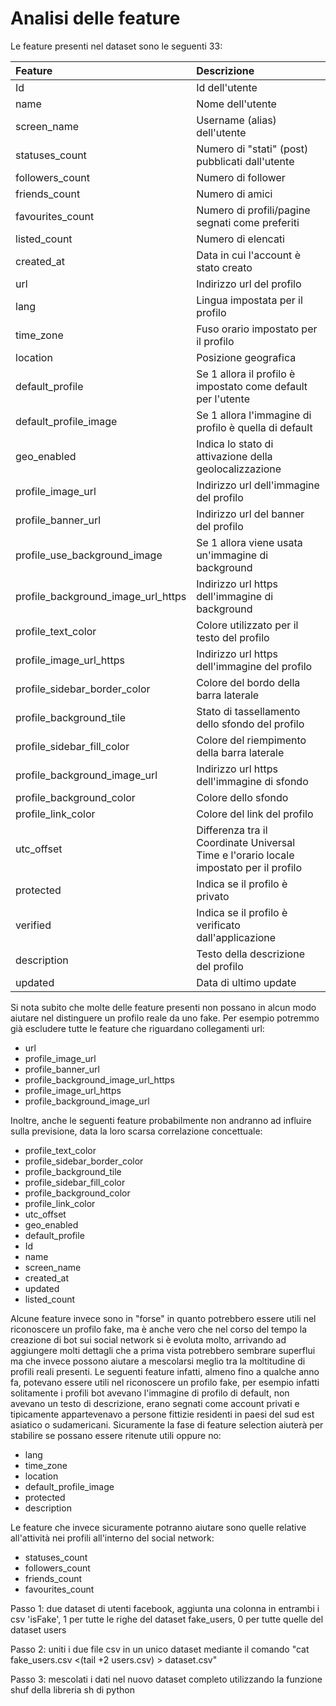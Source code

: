 # Analisi delle feature

Le feature presenti nel dataset sono le seguenti 33:

| Feature  | Descrizione  |
|:---|:---|
| Id | Id dell'utente |
| name  | Nome dell'utente | 
| screen_name  | Username (alias) dell'utente |
| statuses_count  | Numero di "stati" (post) pubblicati dall'utente |
| followers_count  | Numero di follower | 
| friends_count  | Numero di amici |
| favourites_count  | Numero di profili/pagine segnati come preferiti |
| listed_count  | Numero di elencati | 
| created_at  | Data in cui l'account è stato creato |
| url  | Indirizzo url del profilo |
| lang  | Lingua impostata per il profilo | 
| time_zone  | Fuso orario impostato per il profilo |
| location  | Posizione geografica |
| default_profile  | Se 1 allora il profilo è impostato come default per l'utente | 
| default_profile_image | Se 1 allora l'immagine di profilo è quella di default |
| geo_enabled | Indica lo stato di attivazione della geolocalizzazione |
| profile_image_url | Indirizzo url dell'immagine del profilo | 
| profile_banner_url | Indirizzo url del banner del profilo  |
| profile_use_background_image | Se 1 allora viene usata un'immagine di background |
| profile_background_image_url_https  | Indirizzo url https dell'immagine di background  | 
| profile_text_color  | Colore utilizzato per il testo del profilo  |
| profile_image_url_https | Indirizzo url https dell'immagine del profilo  |
| profile_sidebar_border_color | Colore del bordo della barra laterale  | 
| profile_background_tile | Stato di tassellamento dello sfondo del profilo |
| profile_sidebar_fill_color | Colore del riempimento della barra laterale |
| profile_background_image_url | Indirizzo url https dell'immagine di sfondo  | 
| profile_background_color | Colore dello sfondo |
| profile_link_color  | Colore del link del profilo  |
| utc_offset  | Differenza tra il Coordinate Universal Time e l'orario locale impostato per il profilo | 
| protected  | Indica se il profilo è privato  |
| verified | Indica se il profilo è verificato dall'applicazione  |
| description | Testo della descrizione del profilo | 
| updated | Data di ultimo update |

Si nota subito che molte delle feature presenti non possano in alcun modo aiutare nel distinguere un profilo reale da uno fake. Per esempio potremmo già escludere tutte le feature che riguardano collegamenti url:
- url
- profile_image_url
- profile_banner_url
- profile_background_image_url_https
- profile_image_url_https
- profile_background_image_url

Inoltre, anche le seguenti feature probabilmente non andranno ad influire sulla previsione, data la loro scarsa correlazione concettuale:
- profile_text_color
- profile_sidebar_border_color
- profile_background_tile
- profile_sidebar_fill_color
- profile_background_color
- profile_link_color
- utc_offset
- geo_enabled
- default_profile
- Id
- name
- screen_name
- created_at
- updated
- listed_count

Alcune feature invece sono in "forse" in quanto potrebbero essere utili nel riconoscere un profilo fake, ma è anche vero che nel corso del tempo la creazione di bot sui social network si è evoluta molto, arrivando ad aggiungere molti dettagli che a prima vista potrebbero sembrare superflui ma che invece possono aiutare a mescolarsi meglio tra la moltitudine di profili reali presenti. Le seguenti feature infatti, almeno fino a qualche anno fa, potevano essere utili nel riconoscere un profilo fake, per esempio infatti solitamente i profili bot avevano l'immagine di profilo di default, non avevano un testo di descrizione, erano segnati come account privati e tipicamente appartevenavo a persone fittizie residenti in paesi del sud est asiatico o sudamericani. Sicuramente la fase di feature selection aiuterà per stabilire se possano essere ritenute utili oppure no:
- lang
- time_zone
- location
- default_profile_image
- protected
- description

Le feature che invece sicuramente potranno aiutare sono quelle relative all'attività nei profili all'interno del social network:
- statuses_count
- followers_count
- friends_count
- favourites_count

Passo 1: due dataset di utenti facebook, aggiunta una colonna in entrambi i csv 'isFake', 1 per tutte le righe del dataset fake_users, 0 per tutte quelle del dataset users

Passo 2: uniti i due file csv in un unico dataset mediante il comando "cat fake_users.csv <(tail +2 users.csv) > dataset.csv"

Passo 3: mescolati i dati nel nuovo dataset completo utilizzando la funzione shuf della libreria sh di python